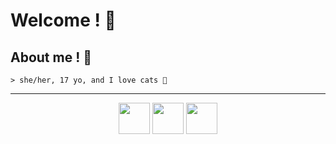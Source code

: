 # Welcome ! 💜

## About me ! 🐾
```
> she/her, 17 yo, and I love cats 💖
```
---

<div align="center">
  <a href="https://discord.gg/linuxfr" target="_blank"><img src="https://cdn.discordapp.com/attachments/1089646564479344669/1089646689918390352/iu.png" width="50" height="50"></a>
  <a href="https://open.spotify.com/user/icara___234" target="_blank"><img src="https://cdn.discordapp.com/attachments/1089646564479344669/1089646723997126717/iu.png" width="50" height="50"></a>
  <a href="https://www.youtube.com/channel/UC4euw02wIGDnmaGrPQweykg" target="_blank"><img src="https://cdn.discordapp.com/attachments/1089646564479344669/1089646743861338112/iu.png" width="50" height="50"></a>
</div>
